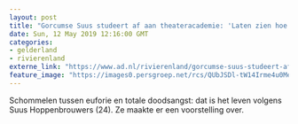 ```yaml
---
layout: post
title: "Gorcumse Suus studeert af aan theateracademie: 'Laten zien hoe absurd de wereld eigenlijk is'"
date: Sun, 12 May 2019 12:16:00 GMT
categories: 
- gelderland 
- rivierenland 
externe_link: "https://www.ad.nl/rivierenland/gorcumse-suus-studeert-af-aan-theateracademie-laten-zien-hoe-absurd-de-wereld-eigenlijk-is~a8b09b93/"
feature_image: "https://images0.persgroep.net/rcs/QUbJSDl-tW14Irme4u0Me49MkRM/diocontent/147841800/_fitwidth/400/?appId=21791a8992982cd8da851550a453bd7f&quality=0.7"
---
```


Schommelen tussen euforie en totale doodsangst: dat is het leven volgens Suus Hoppenbrouwers (24). Ze maakte er een voorstelling over.
